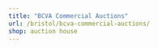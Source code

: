 ```yaml
---
title: "BCVA Commercial Auctions"
url: /bristol/bcva-commercial-auctions/
shop: auction house
---
```

